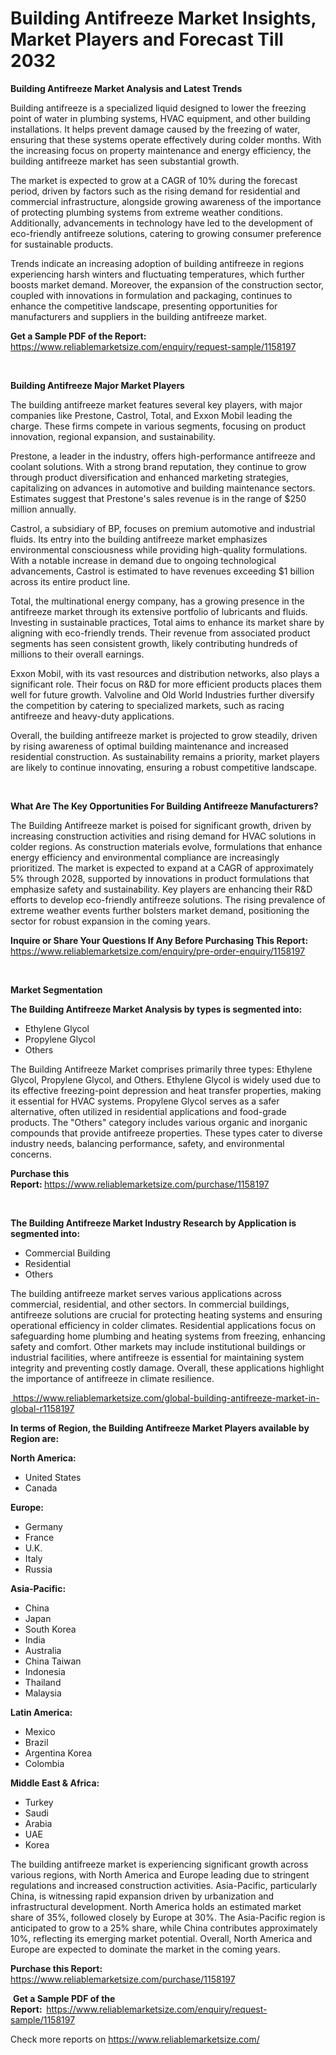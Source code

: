 <p><h1>Building Antifreeze Market Insights, Market Players and Forecast Till 2032</h1></p><p><strong>Building Antifreeze Market Analysis and Latest Trends</strong></p>
<p><p>Building antifreeze is a specialized liquid designed to lower the freezing point of water in plumbing systems, HVAC equipment, and other building installations. It helps prevent damage caused by the freezing of water, ensuring that these systems operate effectively during colder months. With the increasing focus on property maintenance and energy efficiency, the building antifreeze market has seen substantial growth.</p><p>The market is expected to grow at a CAGR of 10% during the forecast period, driven by factors such as the rising demand for residential and commercial infrastructure, alongside growing awareness of the importance of protecting plumbing systems from extreme weather conditions. Additionally, advancements in technology have led to the development of eco-friendly antifreeze solutions, catering to growing consumer preference for sustainable products. </p><p>Trends indicate an increasing adoption of building antifreeze in regions experiencing harsh winters and fluctuating temperatures, which further boosts market demand. Moreover, the expansion of the construction sector, coupled with innovations in formulation and packaging, continues to enhance the competitive landscape, presenting opportunities for manufacturers and suppliers in the building antifreeze market.</p></p>
<p><strong>Get a Sample PDF of the Report:&nbsp;</strong> <a href="https://www.reliablemarketsize.com/enquiry/request-sample/1158197?utm_campaign=2337&utm_medium=2&utm_source=Github&utm_content=ia&utm_term=02042025&utm_id=building-antifreeze">https://www.reliablemarketsize.com/enquiry/request-sample/1158197</a></p>
<p>&nbsp;</p>
<p><strong>Building Antifreeze Major Market Players</strong></p>
<p><p>The building antifreeze market features several key players, with major companies like Prestone, Castrol, Total, and Exxon Mobil leading the charge. These firms compete in various segments, focusing on product innovation, regional expansion, and sustainability.</p><p>Prestone, a leader in the industry, offers high-performance antifreeze and coolant solutions. With a strong brand reputation, they continue to grow through product diversification and enhanced marketing strategies, capitalizing on advances in automotive and building maintenance sectors. Estimates suggest that Prestone's sales revenue is in the range of $250 million annually.</p><p>Castrol, a subsidiary of BP, focuses on premium automotive and industrial fluids. Its entry into the building antifreeze market emphasizes environmental consciousness while providing high-quality formulations. With a notable increase in demand due to ongoing technological advancements, Castrol is estimated to have revenues exceeding $1 billion across its entire product line.</p><p>Total, the multinational energy company, has a growing presence in the antifreeze market through its extensive portfolio of lubricants and fluids. Investing in sustainable practices, Total aims to enhance its market share by aligning with eco-friendly trends. Their revenue from associated product segments has seen consistent growth, likely contributing hundreds of millions to their overall earnings.</p><p>Exxon Mobil, with its vast resources and distribution networks, also plays a significant role. Their focus on R&D for more efficient products places them well for future growth. Valvoline and Old World Industries further diversify the competition by catering to specialized markets, such as racing antifreeze and heavy-duty applications.</p><p>Overall, the building antifreeze market is projected to grow steadily, driven by rising awareness of optimal building maintenance and increased residential construction. As sustainability remains a priority, market players are likely to continue innovating, ensuring a robust competitive landscape.</p></p>
<p>&nbsp;</p>
<p><strong>What Are The Key Opportunities For Building Antifreeze Manufacturers?</strong></p>
<p><p>The Building Antifreeze market is poised for significant growth, driven by increasing construction activities and rising demand for HVAC solutions in colder regions. As construction materials evolve, formulations that enhance energy efficiency and environmental compliance are increasingly prioritized. The market is expected to expand at a CAGR of approximately 5% through 2028, supported by innovations in product formulations that emphasize safety and sustainability. Key players are enhancing their R&D efforts to develop eco-friendly antifreeze solutions. The rising prevalence of extreme weather events further bolsters market demand, positioning the sector for robust expansion in the coming years.</p></p>
<p><strong>Inquire or Share Your Questions If Any Before Purchasing This Report:</strong> <a href="https://www.reliablemarketsize.com/enquiry/pre-order-enquiry/1158197?utm_campaign=2337&utm_medium=2&utm_source=Github&utm_content=ia&utm_term=02042025&utm_id=building-antifreeze">https://www.reliablemarketsize.com/enquiry/pre-order-enquiry/1158197</a></p>
<p>&nbsp;</p>
<p><strong>Market Segmentation</strong></p>
<p><strong>The Building Antifreeze Market Analysis by types is segmented into:</strong></p>
<p><ul><li>Ethylene Glycol</li><li>Propylene Glycol</li><li>Others</li></ul></p>
<p><p>The Building Antifreeze Market comprises primarily three types: Ethylene Glycol, Propylene Glycol, and Others. Ethylene Glycol is widely used due to its effective freezing-point depression and heat transfer properties, making it essential for HVAC systems. Propylene Glycol serves as a safer alternative, often utilized in residential applications and food-grade products. The "Others" category includes various organic and inorganic compounds that provide antifreeze properties. These types cater to diverse industry needs, balancing performance, safety, and environmental concerns.</p></p>
<p><strong>Purchase this Report:&nbsp;</strong><a href="https://www.reliablemarketsize.com/purchase/1158197?utm_campaign=2337&utm_medium=2&utm_source=Github&utm_content=ia&utm_term=02042025&utm_id=building-antifreeze">https://www.reliablemarketsize.com/purchase/1158197</a></p>
<p>&nbsp;</p>
<p><strong>The Building Antifreeze Market Industry Research by Application is segmented into:</strong></p>
<p><ul><li>Commercial Building</li><li>Residential</li><li>Others</li></ul></p>
<p><p>The building antifreeze market serves various applications across commercial, residential, and other sectors. In commercial buildings, antifreeze solutions are crucial for protecting heating systems and ensuring operational efficiency in colder climates. Residential applications focus on safeguarding home plumbing and heating systems from freezing, enhancing safety and comfort. Other markets may include institutional buildings or industrial facilities, where antifreeze is essential for maintaining system integrity and preventing costly damage. Overall, these applications highlight the importance of antifreeze in climate resilience.</p></p>
<p><a href="https://www.reliablemarketsize.com/global-building-antifreeze-market-in-global-r1158197?utm_campaign=2337&utm_medium=2&utm_source=Github&utm_content=ia&utm_term=02042025&utm_id=building-antifreeze">&nbsp;https://www.reliablemarketsize.com/global-building-antifreeze-market-in-global-r1158197</a></p>
<p><strong>In terms of Region, the Building Antifreeze Market Players available by Region are:</strong></p>
<p>
    <p> <strong> North America: </strong>
        <ul>
            <li>United States</li>
            <li>Canada</li>
        </ul>
        </p> 
    <p> <strong> Europe: </strong>
        <ul>
            <li>Germany</li>
            <li>France</li>
            <li>U.K.</li>
            <li>Italy</li>
            <li>Russia</li>
        </ul>
        </p> 
    <p> <strong> Asia-Pacific: </strong>
        <ul>
            <li>China</li>
            <li>Japan</li>
            <li>South Korea</li>
            <li>India</li>
            <li>Australia</li>
            <li>China Taiwan</li>
            <li>Indonesia</li>
            <li>Thailand</li>
            <li>Malaysia</li>
        </ul>
        </p> 
    <p> <strong> Latin America: </strong>
        <ul>
            <li>Mexico</li>
            <li>Brazil</li>
            <li>Argentina Korea</li>
            <li>Colombia</li>
        </ul>
        </p> 
    <p> <strong> Middle East & Africa: </strong>
        <ul>
            <li>Turkey</li>
            <li>Saudi</li>
            <li>Arabia</li>
            <li>UAE</li>
            <li>Korea</li>
        </ul>
    </p>
    </p>
<p><p>The building antifreeze market is experiencing significant growth across various regions, with North America and Europe leading due to stringent regulations and increased construction activities. Asia-Pacific, particularly China, is witnessing rapid expansion driven by urbanization and infrastructural development. North America holds an estimated market share of 35%, followed closely by Europe at 30%. The Asia-Pacific region is anticipated to grow to a 25% share, while China contributes approximately 10%, reflecting its emerging market potential. Overall, North America and Europe are expected to dominate the market in the coming years.</p></p>
<p><strong>Purchase this Report: </strong><a href="https://www.reliablemarketsize.com/purchase/1158197?utm_campaign=2337&utm_medium=2&utm_source=Github&utm_content=ia&utm_term=02042025&utm_id=building-antifreeze">https://www.reliablemarketsize.com/purchase/1158197</a></p>
<p>&nbsp;<strong>Get a Sample PDF of the Report:&nbsp;&nbsp;</strong><a href="https://www.reliablemarketsize.com/enquiry/request-sample/1158197?utm_campaign=2337&utm_medium=2&utm_source=Github&utm_content=ia&utm_term=02042025&utm_id=building-antifreeze">https://www.reliablemarketsize.com/enquiry/request-sample/1158197</a></p>
<p><strong></strong></p>
<p>Check more reports on <a href="https://www.reliablemarketsize.com/?utm_campaign=2337&utm_medium=2&utm_source=Github&utm_content=ia&utm_term=02042025&utm_id=building-antifreeze">https://www.reliablemarketsize.com/</a></p>